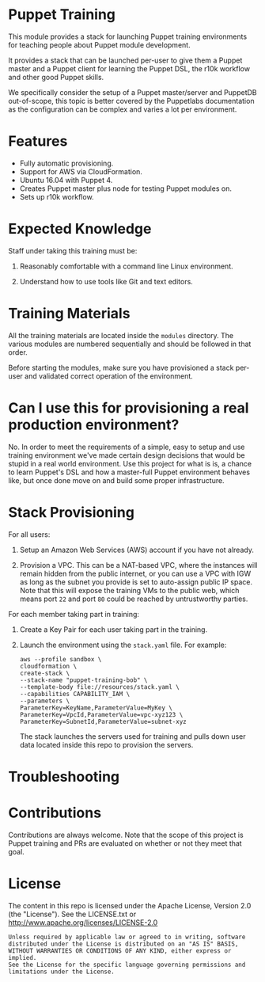 # Puppet Training

This module provides a stack for launching Puppet training environments for
teaching people about Puppet module development.

It provides a stack that can be launched per-user to give them a Puppet master
and a Puppet client for learning the Puppet DSL, the r10k workflow and other
good Puppet skills.

We specifically consider the setup of a Puppet master/server and PuppetDB
out-of-scope, this topic is better covered by the Puppetlabs documentation as
the configuration can be complex and varies a lot per environment.


# Features

* Fully automatic provisioning.
* Support for AWS via CloudFormation.
* Ubuntu 16.04 with Puppet 4.
* Creates Puppet master plus node for testing Puppet modules on.
* Sets up r10k workflow.


# Expected Knowledge

Staff under taking this training must be:

1. Reasonably comfortable with a command line Linux environment.

2. Understand how to use tools like Git and text editors.


# Training Materials

All the training materials are located inside the `modules` directory. The
various modules are numbered sequentially and should be followed in that order.

Before starting the modules, make sure you have provisioned a stack per-user
and validated correct operation of the environment.


# Can I use this for provisioning a real production environment?

No. In order to meet the requirements of a simple, easy to setup and use
training environment we've made certain design decisions that would be stupid
in a real world environment. Use this project for what is is, a chance to learn
Puppet's DSL and how a master-full Puppet environment behaves like, but once
done move on and build some proper infrastructure.


# Stack Provisioning

For all users:

1. Setup an Amazon Web Services (AWS) account if you have not already.

2. Provision a VPC. This can be a NAT-based VPC, where the instances will remain
   hidden from the public internet, or you can use a VPC with IGW as long as the
   subnet you provide is set to auto-assign public IP space. Note that this will
   expose the training VMs to the public web, which means port `22` and port
   `80` could be reached by untrustworthy parties.


For each member taking part in training:

1. Create a Key Pair for each user taking part in the training.

2. Launch the environment using the `stack.yaml` file. For example:
    ```
    aws --profile sandbox \
    cloudformation \
    create-stack \
    --stack-name "puppet-training-bob" \
    --template-body file://resources/stack.yaml \
    --capabilities CAPABILITY_IAM \
    --parameters \
    ParameterKey=KeyName,ParameterValue=MyKey \
    ParameterKey=VpcId,ParameterValue=vpc-xyz123 \
    ParameterKey=SubnetId,ParameterValue=subnet-xyz
    ```
    The stack launches the servers used for training and pulls down user data
    located inside this repo to provision the servers.


# Troubleshooting



# Contributions

Contributions are always welcome. Note that the scope of this project is Puppet
training and PRs are evaluated on whether or not they meet that goal.


# License

The content in this repo is licensed under the Apache License, Version 2.0
(the "License"). See the LICENSE.txt or http://www.apache.org/licenses/LICENSE-2.0

    Unless required by applicable law or agreed to in writing, software
    distributed under the License is distributed on an "AS IS" BASIS,
    WITHOUT WARRANTIES OR CONDITIONS OF ANY KIND, either express or implied.
    See the License for the specific language governing permissions and
    limitations under the License.
